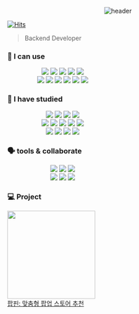 
<div align=center>
  
![header](https://capsule-render.vercel.app/api?type=waving&color=auto&height=300&section=header&text=Wonjun%20&fontSize=50)
</div>

[![Hits](https://hits.seeyoufarm.com/api/count/incr/badge.svg?url=https%3A%2F%2Fgithub.com%2Fjun6292&count_bg=%2310D5D7&title_bg=%230014FF&icon=&icon_color=%23E7E7E7&title=hits&edge_flat=false)](https://hits.seeyoufarm.com)

<blockquote>
Backend Developer
</blockquote>



<!--
[![Anurag's github stats](https://github-readme-stats.vercel.app/api?username=jun6292&show_icons=true&theme=highcontrast)](https://github.com/anuraghazra/github-readme-stats) <br>
[![Top Langs](https://github-readme-stats.vercel.app/api/top-langs/?username=jun6292&layout=compact&theme=dracula)](https://github.com/jun6292)
[![Solved.ac
프로필](http://mazassumnida.wtf/api/v2/generate_badge?boj=jwj68254)](https://solved.ac/jwj68254)
-->
<!--
**jun6292/jun6292** is a ✨ _special_ ✨ repository because its `README.md` (this file) appears on your GitHub profile.

Here are some ideas to get you started:

- 🔭 I’m currently working on ...
- 🌱 I’m currently learning ...
- 👯 I’m looking to collaborate on ...
- 🤔 I’m looking for help with ...
- 💬 Ask me about ...
- 📫 How to reach me: ...
- 😄 Pronouns: ...
- ⚡ Fun fact: ...
-->

### 🥇 I can use 
<div align=center style="width:50%">
  <img src="https://img.shields.io/badge/java-007396?style=for-the-badge&logo=java&logoColor=white">
  <img src="https://img.shields.io/badge/python-3776AB?style=for-the-badge&logo=python&logoColor=white">
  <img src="https://img.shields.io/badge/spring-6DB33F?style=for-the-badge&logo=spring&logoColor=white">
  <img src="https://img.shields.io/badge/springboot-6DB33F?style=for-the-badge&logo=springboot&logoColor=white"/>
  <img src="https://img.shields.io/badge/springsecurity-6DB33F?style=for-the-badge&logo=springsecurity&logoColor=white"/>
  <br>
  <img src="https://img.shields.io/badge/docker-2496ED?style=for-the-badge&logo=docker&logoColor=white">
  <img src="https://img.shields.io/badge/AWS-232F3E?style=for-the-badge&logo=amazonwebservices&logoColor=white">
  <img src="https://img.shields.io/badge/GCP-4285F4?style=for-the-badge&logo=googlecloud&logoColor=white">
  <img src="https://img.shields.io/badge/mysql-4479A1?style=for-the-badge&logo=mysql&logoColor=white">
  <img src="https://img.shields.io/badge/redis-FF4438?style=for-the-badge&logo=redis&logoColor=white">
  <img src="https://img.shields.io/badge/git-F05032?style=for-the-badge&logo=git&logoColor=white">
</div>

### 🥈 I have studied
<div align=center style="width:50%">
  <img src="https://img.shields.io/badge/c-A8B9CC?style=for-the-badge&logo=c&logoColor=white">
  <img src="https://img.shields.io/badge/c++-00599C?style=for-the-badge&logo=c%2B%2B&logoColor=white">
  <img src="https://img.shields.io/badge/javascript-F7DF1E?style=for-the-badge&logo=javascript&logoColor=black">
  <img src="https://img.shields.io/badge/typescript-3178C6?style=for-the-badge&logo=typescript&logoColor=white">
  <br>
  <img src="https://img.shields.io/badge/html5-E34F26?style=for-the-badge&logo=html5&logoColor=white">
  <img src="https://img.shields.io/badge/css-1572B6?style=for-the-badge&logo=css3&logoColor=white">
  <img src="https://img.shields.io/badge/react-61DAFB?style=for-the-badge&logo=react&logoColor=white">
  <img src="https://img.shields.io/badge/firebase-FFCA28?style=for-the-badge&logo=firebase&logoColor=black"/>
  <img src="https://img.shields.io/badge/Linux-FCC624?style=for-the-badge&logo=linux&logoColor=black">
  <br>
  <img src="https://img.shields.io/badge/kubernetes-326CE5?style=for-the-badge&logo=kubernetes&logoColor=white">
  <img src="https://img.shields.io/badge/apachekafka-231F20?style=for-the-badge&logo=apachekafka&logoColor=white">
  <img src="https://img.shields.io/badge/elasticsearch-005571?style=for-the-badge&logo=elasticsearch&logoColor=white">
  <img src="https://img.shields.io/badge/jenkins-D24939?style=for-the-badge&logo=jenkins&logoColor=black">
</div>

### 🗣️ tools & collaborate
<div align=center style="width:50%">
  <img src="https://img.shields.io/badge/github-181717?style=for-the-badge&logo=github&logoColor=white">
  <img src="https://img.shields.io/badge/intellijidea-E4003A?style=for-the-badge&logo=intellijidea&logoColor=white">
  <img src="https://img.shields.io/badge/datagrip-508C9B?style=for-the-badge&logo=datagrip&logoColor=white">
  <br>
  <img src="https://img.shields.io/badge/notion-000000?style=for-the-badge&logo=notion&logoColor=white">
  <img src="https://img.shields.io/badge/slack-4A154B?style=for-the-badge&logo=slack&logoColor=white">
  <img src="https://img.shields.io/badge/discord-5865F2?style=for-the-badge&logo=discord&logoColor=white">
  
</div>

<!--
### 🪪 Certified
<div>
  <img src="https://github.com/cncf/artwork/raw/main/other/cka/color/kubernetes-cka-color.png" width="200" height="200" style="max-width: 100%;">
  <img src="https://velog.velcdn.com/images/singularity/post/4781c2e2-0858-489a-ade6-9195f7159238/image.png" width="200" height="200" style="max-width: 100%;">  
</div>

- CKA(Certified Kubernets Administrator) / 2024.11
- 정보처리기사 / 2024.12
- SQLD(SQL Developer) / 2024.04
-->

### 💻 Project
<div>
  <img src="https://velog.velcdn.com/images/singularity/post/2c9947f2-f705-4d5e-a6ce-e7521d5facee/image.png" width="200" height="200">
</div>
<a href="https://apps.apple.com/kr/app/%ED%8C%9D%ED%95%80-%EB%A7%9E%EC%B6%A4%ED%98%95-%ED%8C%9D%EC%97%85-%EC%8A%A4%ED%86%A0%EC%96%B4-%EC%B6%94%EC%B2%9C/id6482994685" target="_blank" rel="noopener noreferrer"> 팝핀: 맞춤형 팝업 스토어 추천</a>  

